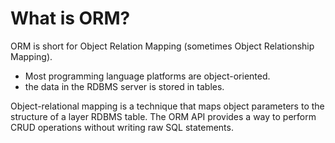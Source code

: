 # What is ORM?

ORM is short for Object Relation Mapping (sometimes Object Relationship Mapping).

- Most programming language platforms are object-oriented.
- the data in the RDBMS server is stored in tables.

Object-relational mapping is a technique that maps object parameters to the structure of a layer RDBMS table. The ORM API provides a way to perform CRUD operations without writing raw SQL statements.
